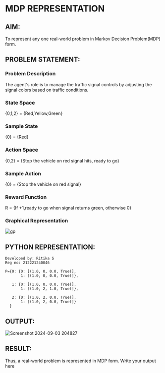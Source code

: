# MDP REPRESENTATION

## AIM:
To represent any one real-world problem in Markov Decision Problem(MDP) form.

## PROBLEM STATEMENT:

### Problem Description
The agent's role is to manage the traffic signal controls by adjusting the signal colors based on traffic conditions.

### State Space
{0,1,2} = {Red,Yellow,Green}

### Sample State
{0} = {Red}

### Action Space
{0,2} = {Stop the vehicle on red signal hits, ready to go} 

### Sample Action
{0} = {Stop the vehicle on red signal}

### Reward Function
R = {If +1,ready to go when signal returns green, otherwise 0}

### Graphical Representation
![gp](https://github.com/user-attachments/assets/460bb76e-7a44-46d1-9912-4ec994f59506)


## PYTHON REPRESENTATION:
```
Developed by: Ritika S
Reg no: 212221240046
```
```
P={0: {0: [(1.0, 0, 0.0, True)],
       1: [(1.0, 0, 0.0, True)]},

   1: {0: [(1.0, 0, 0.0, True)],
       1: [(1.0, 2, 1.0, True)]},

   2: {0: [(1.0, 2, 0.0, True)],
       1: [(1.0, 2, 0.0, True)]}
  }
```

## OUTPUT:
![Screenshot 2024-09-03 204827](https://github.com/user-attachments/assets/f923a5f4-d780-4ddf-83e6-8e0839b90574)


## RESULT:
Thus, a real-world problem is represented in MDP form.
Write your output here

